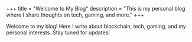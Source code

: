 +++
title = "Welcome to My Blog"
description = "This is my personal blog where I share thoughts on tech, gaming, and more."
+++

Welcome to my blog! Here I write about blockchain, tech, gaming, and my personal interests. Stay tuned for updates!
